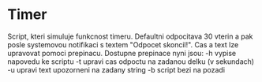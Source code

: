 # Timer
Script, kteri simuluje funkcnost timeru. 
Defaultni odpocitava 30 vterin a pak posle systemovou notifikaci s textem "Odpocet skoncil!".
Cas a text lze upravovat pomoci prepinacu.
Dostupne prepinace nyni jsou:
    -h vypise napovedu ke scriptu
    -t upravi cas odpoctu na zadanou delku (v sekundach)
    -u upravi text upozorneni na zadany string
    -b script bezi na pozadi
